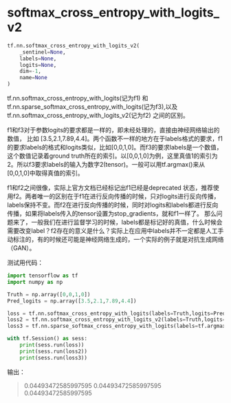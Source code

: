 # softmax_cross_entropy_with_logits_v2

```py
tf.nn.softmax_cross_entropy_with_logits_v2(
    _sentinel=None,
    labels=None,
    logits=None,
    dim=-1,
    name=None
)
```

tf.nn.softmax_cross_entropy_with_logits(记为f1) 和 
tf.nn.sparse_softmax_cross_entropy_with_logits(记为f3),以及 
tf.nn.softmax_cross_entropy_with_logits_v2(记为f2) 
之间的区别。

f1和f3对于参数logits的要求都是一样的，即未经处理的，直接由神经网络输出的数值， 比如 [3.5,2.1,7.89,4.4]。两个函数不一样的地方在于labels格式的要求，f1的要求labels的格式和logits类似，比如[0,0,1,0]。而f3的要求labels是一个数值，这个数值记录着ground truth所在的索引。以[0,0,1,0]为例，这里真值1的索引为2。所以f3要求labels的输入为数字2(tensor)。一般可以用tf.argmax()来从[0,0,1,0]中取得真值的索引。

f1和f2之间很像，实际上官方文档已经标记出f1已经是deprecated 状态，推荐使用f2。两者唯一的区别在于f1在进行反向传播的时候，只对logits进行反向传播，labels保持不变。而f2在进行反向传播的时候，同时对logits和labels都进行反向传播，如果将labels传入的tensor设置为stop_gradients，就和f1一样了。 
那么问题来了，一般我们在进行监督学习的时候，labels都是标记好的真值，什么时候会需要改变label？f2存在的意义是什么？实际上在应用中labels并不一定都是人工手动标注的，有的时候还可能是神经网络生成的，一个实际的例子就是对抗生成网络（GAN）。


测试用代码：
```py
import tensorflow as tf
import numpy as np

Truth = np.array([0,0,1,0])
Pred_logits = np.array([3.5,2.1,7.89,4.4])

loss = tf.nn.softmax_cross_entropy_with_logits(labels=Truth,logits=Pred_logits)
loss2 = tf.nn.softmax_cross_entropy_with_logits_v2(labels=Truth,logits=Pred_logits)
loss3 = tf.nn.sparse_softmax_cross_entropy_with_logits(labels=tf.argmax(Truth),logits=Pred_logits)

with tf.Session() as sess:
    print(sess.run(loss))
    print(sess.run(loss2))
    print(sess.run(loss3))
```

输出：
> 0.04493472585997595
> 0.04493472585997595
> 0.04493472585997595